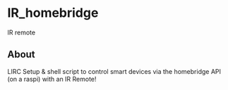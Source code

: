 # IR_homebridge
IR remote

## About
LIRC Setup & shell script to control smart devices via the homebridge API (on a raspi) with an IR Remote!
